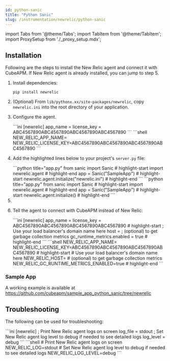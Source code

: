 ```yaml
---
id: python-sanic
title: "Python Sanic"
slug: /instrumentation/newrelic/python-sanic
---
```


import Tabs from '@theme/Tabs';
import TabItem from '@theme/TabItem';
import ProxySetup from './\_proxy_setup.mdx';

## Installation

Following are the steps to install the New Relic agent and connect it with CubeAPM. If New Relic agent is already installed, you can jump to step 5.

1. Install dependencies:

   ```shell
   pip install newrelic
   ```

1. (Optional) From `lib/pythonx.xx/site-packages/newrelic`, copy `newrelic.ini` into the root directory of your application.

1. Configure the agent.

   <Tabs>
      <TabItem value="file" label="newrelic.ini">
         ```ini
         [newrelic]
         app_name = <app_name>
         license_key = ABC4567890ABC4567890ABC4567890ABC4567890
         ```
      </TabItem>
      <TabItem value="env" label="Environment Variables">
         ```shell
         NEW_RELIC_APP_NAME=<app_name>
         NEW_RELIC_LICENSE_KEY=ABC4567890ABC4567890ABC4567890ABC4567890
         ```
      </TabItem>
   </Tabs>

1. Add the highlighted lines below to your project's `server.py` file:

   <Tabs>
      <TabItem value="file" label="newrelic.ini">
         ```python title="app.py"
         from sanic import Sanic
         # highlight-start
         import newrelic.agent
         # highlight-end
         app = Sanic("SampleApp")
         # highlight-start
         newrelic.agent.initialize("newrelic.ini")
         # highlight-end
         ```
      </TabItem>
      <TabItem value="env" label="Environment Variables">
         ```python title="app.py"
         from sanic import Sanic
         # highlight-start
         import newrelic.agent
         # highlight-end
         app = Sanic("SampleApp")
         # highlight-start
         newrelic.agent.initialize()
         # highlight-end
         ```
      </TabItem>
   </Tabs>

1. <ProxySetup />

1. Tell the agent to connect with CubeAPM instead of New Relic:

   <Tabs>
      <TabItem value="file" label="newrelic.ini">
         ```ini
         [newrelic]
         app_name = <app_name>
         license_key = ABC4567890ABC4567890ABC4567890ABC4567890
         # highlight-start
         ; Use your load balancer's domain name here
         host = <cubeapm-newrelic.yourdomain.com>
         ; (optional) to get garbage collection metrics
         gc_runtime_metrics.enabled = true
         # highlight-end
         ```
      </TabItem>
      <TabItem value="env" label="Environment Variables">
         ```shell
         NEW_RELIC_APP_NAME=<app_name>
         NEW_RELIC_LICENSE_KEY=ABC4567890ABC4567890ABC4567890ABC4567890
         # highlight-start
         # Use your load balancer's domain name here
         NEW_RELIC_HOST=<cubeapm-newrelic.yourdomain.com>
         # (optional) to get garbage collection metrics
         NEW_RELIC_GC_RUNTIME_METRICS_ENABLED=true
         # highlight-end
         ```
      </TabItem>
   </Tabs>

### Sample App

A working example is available at https://github.com/cubeapm/sample_app_python_sanic/tree/newrelic

## Troubleshooting

The following can be used for troubleshooting:

<Tabs>
   <TabItem value="file" label="newrelic.ini">
      ```ini
      [newrelic]
      ; Print New Relic agent logs on screen
      log_file = stdout
      ; Set New Relic agent log level to debug if needed to see detailed logs
      log_level = debug
      ```
   </TabItem>
   <TabItem value="env" label="Environment Variables">
      ```shell
      # Print New Relic agent logs on screen
      NEW_RELIC_LOG=stdout
      # Set New Relic agent log level to debug if needed to see detailed logs
      NEW_RELIC_LOG_LEVEL=debug
      ```
   </TabItem>
</Tabs>
